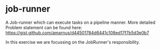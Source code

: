 # job-runner
A Job-runner which can execute tasks on a pipeline manner.
More detailed Problem statement can be found here: https://gist.github.com/amarnus/d44501784d6441c108ed17f7b5d3e0b7

In this exercise we are focussing on the JobRunner's responsibility.
